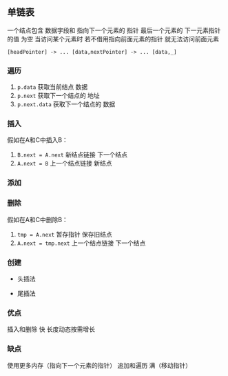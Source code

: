 ##  单链表
一个结点包含 数据字段和 指向下一个元素的 指针
最后一个元素的 下一元素指针的值 为空
当访问某个元素时 若不借用指向前面元素的指针 就无法访问前面元素
```shell
[headPointer] -> ... [data,nextPointer] -> ... [data,_]
```

###   遍历
1. `p.data` 获取当前结点 数据
2. `p.next` 获取下一个结点的 地址
3. `p.next.data` 获取下一个结点的 数据 



###   插入
假如在A和C中插入B：
1. `B.next = A.next` 新结点链接 下一个结点
2. `A.next = B` 上一个结点链接 新结点 



###   添加



###   删除
假如在A和C中删除B：
1. `tmp = A.next` 暂存指针 保存旧结点
2. `A.next = tmp.next` 上一个结点链接 下一个结点 



###   创建
* 头插法

* 尾插法



###   优点
插入和删除 快
长度动态按需增长



###   缺点
使用更多内存（指向下一个元素的指针）
追加和遍历 满（移动指针）
